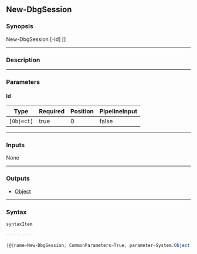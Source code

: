 New-DbgSession
--------------

### Synopsis

New-DbgSession [-Id] <Object> [<CommonParameters>]

---

### Description

---

### Parameters
#### **Id**

|Type      |Required|Position|PipelineInput|
|----------|--------|--------|-------------|
|`[Object]`|true    |0       |false        |

---

### Inputs
None

---

### Outputs
* [Object](https://learn.microsoft.com/en-us/dotnet/api/System.Object)

---

### Syntax
```PowerShell
syntaxItem
```
```PowerShell
----------
```
```PowerShell
{@{name=New-DbgSession; CommonParameters=True; parameter=System.Object[]}}
```
